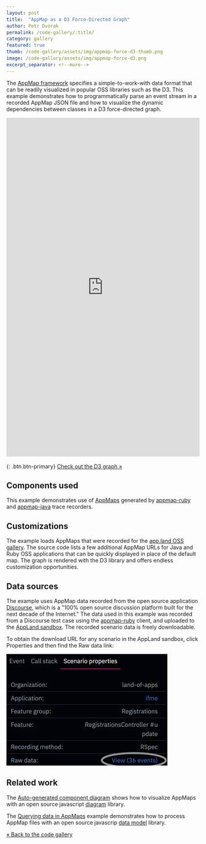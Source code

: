 ```yaml
---
layout: post
title:  "AppMap as a D3 Force-Directed Graph"
author: Petr Dvorak
permalink: /code-gallery/:title/
category: gallery
featured: true
thumb: /code-gallery/assets/img/appmap-force-d3-thumb.png
image: /code-gallery/assets/img/appmap-force-d3.png
excerpt_separator: <!--more-->
---
```


The [AppMap framework](https://github.com/applandinc/appmap) specifies a simple-to-work-with data format that can
be readily visualized in popular OSS libraries such as the D3. This example demonstrates how to programmatically parse an event stream
in a recorded AppMap JSON file and how to visualize the dynamic dependencies between classes in a D3 force-directed graph.

<!--more-->

<iframe width="100%" height="884" frameborder="0"
  src="https://observablehq.com/embed/@ptrdvrk/appmap-visualization-with-d3-force?cell=chart"></iframe>

{: .btn.btn-primary}
[Check out the D3 graph &raquo;](https://observablehq.com/@ptrdvrk/appmap-visualization-with-d3-force)

## Components used

This example demonstrates use of [AppMaps](https://github.com/applandinc/appmap) generated by [appmap-ruby](https://github.com/applandinc/appmap-ruby) and [appmap-java](https://github.com/applandinc/appmap-java) trace recorders.

## Customizations

The example loads AppMaps that were recorded for the [app.land OSS gallery](https://app.land/examples). The source code lists a few additional AppMap URLs for Java and Ruby OSS applications that can be quickly displayed in place of the default map. The graph is rendered with the D3 library and offers endless customization opportunities. 

## Data sources

The example uses AppMap data recorded from the open source application [Discourse](https://github.com/discourse/discourse), which is a "100% open source discussion platform built for the next decade of the Internet." The data used in this example was recorded from a Discourse test case using the [appmap-ruby](https://github.com/applandinc/appmap-ruby/) client, and uploaded to the [AppLand sandbox](https://app.land). The recorded scenario data is freely downloadable. 

To obtain the download URL for any scenario in the AppLand sandbox, click Properties and then find the 
Raw data link:

<img style="width: 420px; height: 291px;" src="/code-gallery/assets/img/raw-data-link.png">

## Related work

The [Auto-generated component diagram](https://appland.org/code-gallery/generated-component-diagram/) shows how to visualize AppMaps with
an open source javascript [diagram](https://github.com/applandinc/diagrams-js) library. 

The [Querying data in AppMaps](https://appland.org/code-gallery/querying-appmap-data/) example
demonstrates how to process AppMap files with an open source javascrip [data model](https://github.com/applandinc/models-js) library.


[&laquo; Back to the code gallery](/code-gallery)
